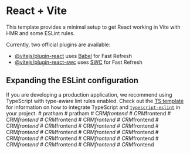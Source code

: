 # React + Vite

This template provides a minimal setup to get React working in Vite with HMR and some ESLint rules.

Currently, two official plugins are available:

- [@vitejs/plugin-react](https://github.com/vitejs/vite-plugin-react/blob/main/packages/plugin-react) uses [Babel](https://babeljs.io/) for Fast Refresh
- [@vitejs/plugin-react-swc](https://github.com/vitejs/vite-plugin-react/blob/main/packages/plugin-react-swc) uses [SWC](https://swc.rs/) for Fast Refresh

## Expanding the ESLint configuration

If you are developing a production application, we recommend using TypeScript with type-aware lint rules enabled. Check out the [TS template](https://github.com/vitejs/vite/tree/main/packages/create-vite/template-react-ts) for information on how to integrate TypeScript and [`typescript-eslint`](https://typescript-eslint.io) in your project.
#   p r a t h a m  
 #   p r a t h a m  
 #   C R M _ f r o n t e n d  
 #   C R M _ f r o n t e n d  
 #   C R M _ f r o n t e n d  
 #   C R M _ f r o n t e n d  
 #   C R M _ f r o n t e n d  
 #   C R M _ f r o n t e n d  
 #   C R M _ f r o n t e n d  
 #   C R M _ f r o n t e n d  
 #   C R M _ f r o n t e n d  
 #   C R M _ f r o n t e n d  
 #   C R M _ f r o n t e n d  
 #   C R M _ f r o n t e n d  
 #   C R M _ f r o n t e n d  
 #   C R M _ f r o n t e n d  
 #   C R M _ f r o n t e n d  
 #   C R M _ f r o n t e n d  
 #   C R M _ f r o n t e n d  
 #   C R M _ f r o n t e n d  
 #   C R M _ f r o n t e n d  
 #   C R M _ f r o n t e n d  
 #   C R M _ f r o n t e n d  
 #   C R M _ f r o n t e n d  
 
